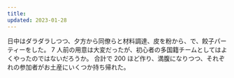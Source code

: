 ```yaml
---
title:
updated: 2023-01-28
---
```


日中はダラダラしつつ、夕方から同僚らと材料調達、皮を粉から、で、餃子パーティーをした。
7 人前の用意は大変だったが、初心者の多国籍チームとしてはよくやったのではないだろうか。
合計で 200 ほど作り、満腹になりつつ、それぞれの参加者がお土産にいくつか持ち帰れた。

